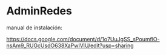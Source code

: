 # AdminRedes

manual de instalación:

https://docs.google.com/document/d/1o7UuJgSS_sPoumflO-nsAm9_RUGcUsdO638XaPwIVlU/edit?usp=sharing

